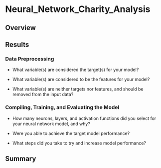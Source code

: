 # Neural_Network_Charity_Analysis

## Overview

## Results

### Data Preprocessing

- What variable(s) are considered the target(s) for your model?


- What variable(s) are considered to be the features for your model?


- What variable(s) are neither targets nor features, and should be removed from the input data?


### Compiling, Training, and Evaluating the Model

- How many neurons, layers, and activation functions did you select for your neural network model, and why?


- Were you able to achieve the target model performance?


- What steps did you take to try and increase model performance?



## Summary